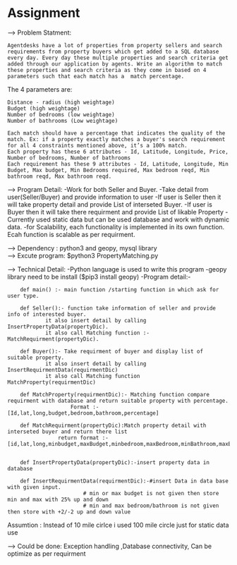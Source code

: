 # Assignment

--> Problem Statment:

	Agentdesks have a lot of properties from property sellers and search requirements from property buyers which get added to a SQL database every day. Every day these multiple properties and search criteria get added through our application by agents. Write an algorithm to match these properties and search criteria as they come in based on 4 parameters such that each match has a  match percentage.

The 4 parameters are:

    Distance - radius (high weightage)
    Budget (high weightage)
    Number of bedrooms (low weightage)
    Number of bathrooms (Low weightage)

    Each match should have a percentage that indicates the quality of the match. Ex: if a property exactly matches a buyer's search requirement for all 4 constraints mentioned above, it’s a 100% match.  
    Each property has these 6 attributes - Id, Latitude, Longitude, Price, Number of bedrooms, Number of bathrooms
    Each requirement has these 9 attributes - Id, Latitude, Longitude, Min Budget, Max budget, Min Bedrooms required, Max bedroom reqd, Min bathroom reqd, Max bathroom reqd.


--> Program Detail:
	-Work for both Seller and Buyer.
	-Take detail from user(Seller/Buyer) and provide information to user
	-If user is Seller then it will take property detail and provide List of interseted Buyer.
	-If user is Buyer then it will take there requirment and provide List of likable Property
	-Currently used static data but can be used database and work with dynamic data.
	-for Scalability, each functionality is implemented in its own function. Ecah function is scalable as per requirment.   

--> Dependency : python3 and geopy, mysql library 	
--> Excute program:
	$python3 PropertyMatching.py

--> Technical Detail:
	-Python language is used to write this program
	-geopy library need to be install ($pip3 install geopy)
	-Program detail:-
		
		def main() :- main function /starting function in which ask for user type.
		
		def Seller():- function take information of seller and provide info of interested buyer.
				it also insert detail by calling InsertPropertyData(propertyDic).
				it also call Matching function :-MatchRequirment(propertyDic).
		
		def Buyer():- Take requirment of buyer and display list of suitable property.
				it also insert detail by calling InsertRequirmentData(requirmentDic)
				it also call Matching function MatchProperty(requirmentDic)
		
		def MatchProperty(requirmentDic):- Matching function compare requirment with database and return suitable property with percentage.
						Format :- [Id,lat,long,budget,bedroom,bathroom,percentage]
		
		def MatchRequirment(propertyDic):Match property detail with interseted buyer and return there list
					return format :-[id,lat,long,minbudget,maxBudget,minbedroom,maxBedroom,minBathroom,maxBathroom,percentage]
		
		
		def InsertPropertyData(propertyDic):-insert property data in database
		
		def InsertRequirmentData(requirmentDic):-#insert Data in data base with given input.
							# min or max budget is not given then store min and max with 25% up and down
							# min and max bedroom/bathroom is not given then store with +2/-2 up and down value

		

Assumtion :
	Instead of 10 mile cirlce i used 100 mile circle just for static data use

--> Could be done: Exception handling ,Database connectivity, Can be optimize as per requirment
